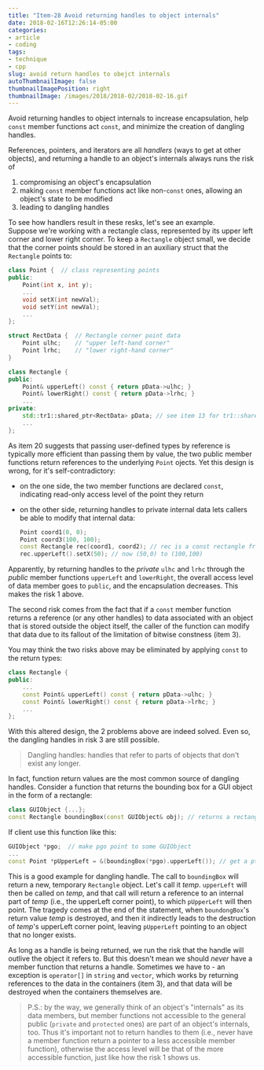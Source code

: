 ```yaml
---
title: "Item-28 Avoid returning handles to object internals"
date: 2018-02-16T12:26:14-05:00
categories:
- article
- coding
tags:
- technique
- cpp
slug: avoid return handles to obejct internals
autoThumbnailImage: false
thumbnailImagePosition: right
thumbnailImage: /images/2018/2018-02/2018-02-16.gif
---
```


Avoid returning handles to object internals to increase encapsulation, help `const` member functions act `const`, and minimize the creation of dangling handles.
<!--more-->

References, pointers, and iterators are all _handlers_ (ways to get at other objects), and returning a handle to an object's internals always runs the risk of   

1. compromising an object's encapsulation 
2. making `const` member functions act like non-`const` ones, allowing an object's state to be modified
3. leading to dangling handles

To see how handlers result in these resks, let's see an example.  
Suppose we're working with a rectangle class, represented by its upper left corner and lower right corner. To keep a `Rectangle` object small, we decide that the corner points should be stored in an auxiliary struct that the `Rectangle` points to:

```cpp
class Point {  // class representing points
public:
    Point(int x, int y);
    ...
    void setX(int newVal);
    void setY(int newVal);
    ...
};
```

```cpp
struct RectData {  // Rectangle corner point data
    Point ulhc;    // "upper left-hand corner"
    Point lrhc;    // "lower right-hand corner"
}
```

```cpp
class Rectangle {
public:
    Point& upperLeft() const { return pData->ulhc; }
    Point& lowerRight() const { return pData->lrhc; }
    ...
private:
    std::tr1::shared_ptr<RectData> pData; // see item 13 for tr1::shared_ptr
    ...
};
```

As item 20 suggests that  passing user-defined types by reference is typically more efficient than passing them by value, the two public member functions return references to the underlying `Point` ojects. Yet this design is wrong, for it's self-contradictory:  

* on the one side, the two member functions are declared `const`, indicating read-only access level of the point they return
* on the other side, returning handles to private internal data lets callers be able to modify that internal data:

    ```cpp
    Point coord1(0, 0);
    Point coord3(100, 100);
    const Rectangle rec(coord1, coord2); // rec is a const rectangle from (0,0) to (100,100)
    rec.upperLeft().setX(50); // now (50,0) to (100,100)
    ```

Apparently, by returning handles to the _private_ `ulhc` and `lrhc` through the _public_ member functions `upperLeft` and `lowerRight`, the overall access level of data member goes to `public`, and the encapsulation decreases. This makes the risk 1 above.

The second risk comes from the fact that if a `const` member function returns a reference (or any other handles) to data associated with an object that is stored outside the object itself, the caller of the function can modify that data due to its fallout of the limitation of bitwise constness (item 3).

You may think the two risks above may be eliminated by applying `const` to the return types:

```cpp
class Rectangle {
public:
    ...
    const Point& upperLeft() const { return pData->ulhc; }
    const Point& lowerRight() const { return pData->lrhc; }
    ...
};
```

With this altered design, the 2 problems above are indeed solved. Even so, the dangling handles in risk 3 are still possible.

>Dangling handles: handles that refer to parts of objects that don't exist any longer.

In fact, function return values are the most common source of dangling handles. Consider a function that returns the bounding box for a GUI object in the form of a rectangle:

```cpp
class GUIObject {...};
const Rectangle boundingBox(const GUIObject& obj); // returns a rectangle by value; see item 3 for why return type is const
```

If client use this function like this:

```cpp
GUIObject *pgo;  // make pgo point to some GUIObject
...
const Point *pUpperLeft = &(boundingBox(*pgo).upperLeft()); // get a ptr to the upper left point of its bounding box
```

This is a good example for dangling handle. The call to `boundingBox` will return a new, temporary `Rectangle` object. Let's call it _temp_. `upperLeft` will then be called on _temp_, and that call will return a reference to an internal part of _temp_ (i.e., the upperLeft corner point), to which `pUpperLeft` will then point. The tragedy comes at the end of the statement, when `boundongBox`'s return value _temp_ is destroyed, and then it indirectly leads to the destruction of _temp_'s upperLeft corner point, leaving `pUpperLeft` pointing to an object that no longer exists.

As long as a handle is being returned, we run the risk that the handle will outlive the object it refers to. But this doesn't mean we should _never_ have a member function that returns a handle. Sometimes we have to - an exception is `operator[]` in `string` and `vector`, which works by returning references to the data in the containers (item 3), and that data will be destroyed when the containers themselves are.

>P.S.: by the way, we generally think of an object's "internals" as its data members, but member functions not accessible to the general public (`private` and `protected` ones) are part of an object's internals, too. Thus it's important not to return handles to them (i.e., never have a member function return a pointer to a less accessible member function), otherwise the access level will be that of the more accessible function, just like how the risk 1 shows us.